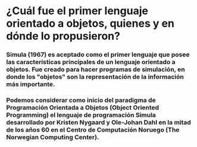 # ¿Cuál fue el primer lenguaje orientado a objetos, quienes y en dónde lo propusieron?


### Simula (1967) es aceptado como el primer lenguaje que posee las características principales de un lenguaje orientado a objetos. Fue creado para hacer programas de simulación, en donde los "objetos" son la representación de la información más importante.
### Podemos considerar como inicio del paradigma de Programación Orientada a Objetos (Object Oriented Programming) el lenguaje de programación Simula desarrollado por Kristen Nygaard y Ole-Johan Dahl en la mitad de los años 60 en el Centro de Computación Noruego (The Norwegian Computing Center).
